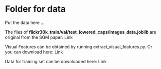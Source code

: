 # Folder for data

Put the data here ...

The files of **flickr30k_train/val/test_lowered_caps/images_data.joblib** are original from the SGM paper: Link

Visual Features can be obtained by running extract_visual_features.py. Or you can download here: Link

Data for training set can be downloaded here: Link
